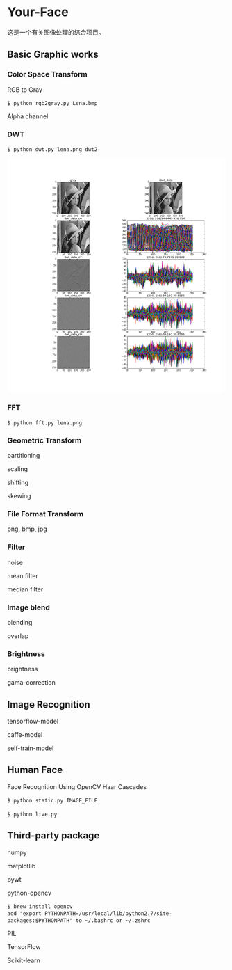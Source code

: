 # Your-Face

这是一个有关图像处理的综合项目。

## Basic Graphic works 

### Color Space Transform

RGB to Gray

    $ python rgb2gray.py Lena.bmp

Alpha channel

### DWT

    $ python dwt.py lena.png dwt2

   ![](doc/dwt.figure.png)

### FFT

    $ python fft.py lena.png

### Geometric Transform

partitioning

scaling

shifting

skewing

### File Format Transform

png, bmp, jpg

### Filter

noise

mean filter

median filter


### Image blend

blending

overlap


### Brightness

brightness

gama-correction




## Image Recognition

tensorflow-model

caffe-model

self-train-model


## Human Face

Face Recognition Using OpenCV Haar Cascades

    $ python static.py IMAGE_FILE
    
    $ python live.py
    




## Third-party package

numpy

matplotlib

pywt

python-opencv
 
    $ brew install opencv
    add "export PYTHONPATH=/usr/local/lib/python2.7/site-packages:$PYTHONPATH" to ~/.bashrc or ~/.zshrc

PIL

TensorFlow

Scikit-learn
